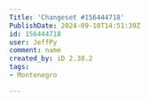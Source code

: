```yaml
---
Title: 'Changeset #156444718'
PublishDate: 2024-09-10T14:51:39Z
id: 156444718
user: JeffPy
comment: name
created_by: iD 2.30.2
tags:
- Montenegro

---
```

